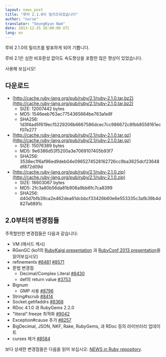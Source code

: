 ```yaml
---
layout: news_post
title: "루비 2.1.0이 릴리즈되었습니다"
author: "nurse"
translator: "SeungKyun Nam"
date: 2013-12-25 16:00:00 UTC
lang: en
---
```


루비 2.1.0의 릴리즈를 발표하게 되어 기쁩니다.

루비 2.1은 심한 비호환성 없이도 속도향상을 포함한 많은 향상이 있었습니다.

사용해 보십시오!

## 다운로드

* [http://cache.ruby-lang.org/pub/ruby/2.1/ruby-2.1.0.tar.bz2](http://cache.ruby-lang.org/pub/ruby/2.1/ruby-2.1.0.tar.bz2)
  * SIZE:   12007442 bytes
  * MD5:    1546eeb763ac7754365664be763a1e8f
  * SHA256: 1d3f4ad5f619ec15229206b6667586dcec7cc986672c8fbb8558161ecf07e277
* [http://cache.ruby-lang.org/pub/ruby/2.1/ruby-2.1.0.tar.gz](http://cache.ruby-lang.org/pub/ruby/2.1/ruby-2.1.0.tar.gz)
  * SIZE:   15076389 bytes
  * MD5:    9e6386d53f5200a3e7069107405b93f7
  * SHA256: 3538ec1f6af96ed9deb04e0965274528162726cc9ba3625dcf23648df872d09d
* [http://cache.ruby-lang.org/pub/ruby/2.1/ruby-2.1.0.zip](http://cache.ruby-lang.org/pub/ruby/2.1/ruby-2.1.0.zip)
  * SIZE:   16603067 bytes
  * MD5:    2fc3a80b56da81b906a9bb6fc7ca8399
  * SHA256: d40d7bfb39ca2e462dea61dcbbcf33426b60e6e553335c3afb39b4d827a6891c

## 2.0부터의 변경점들

주목할만한 변경점들은 다음과 같습니다:

* VM (메서드 캐시)
* RGenGC (ko1의 [RubyKaigi presentation](http://rubykaigi.org/2013/talk/S73) 과 [RubyConf 2013 presentation](http://www.atdot.net/~ko1/activities/rubyconf2013-ko1_pub.pdf)을 읽어보십시오)
* refinements [#8481](https://bugs.ruby-lang.org/issues/8481) [#8571](https://bugs.ruby-lang.org/issues/8571)
* 문법 변경점
  * Decimal/Complex Literal [#8430](https://bugs.ruby-lang.org/issues/8430)
  * def의 return value [#3753](https://bugs.ruby-lang.org/issues/3753)
* Bignum
  * GMP 사용 [#8796](https://bugs.ruby-lang.org/issues/8796)
* String#scrub [#8414](https://bugs.ruby-lang.org/issues/8414)
* Socket.getifaddrs [#8368](https://bugs.ruby-lang.org/issues/8368)
* RDoc 4.1.0 과 RubyGems 2.2.0
* "literal".freeze 최적화 [#9042](https://bugs.ruby-lang.org/issues/9042)
* Exception#cause 추가 [#8257](https://bugs.ruby-lang.org/issues/8257)
* BigDecimal, JSON, NKF, Rake, RubyGems, 과 RDoc 등의 라이브러리 업데이트
* curses 제거 [#8584](https://bugs.ruby-lang.org/issues/8584)

보다 상세한 변경점들은 다음을 읽어 보십시오: [NEWS in Ruby repository](https://github.com/ruby/ruby/blob/v2_1_0/NEWS).